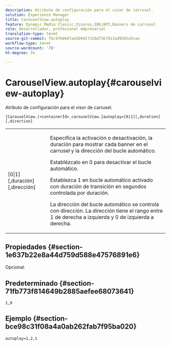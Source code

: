 ```yaml
---
description: Atributo de configuración para el visor de carrusel.
solution: Experience Manager
title: CarouselView.autoplay
feature: Dynamic Media Classic,Visores,SDK/API,Banners de carrusel
role: Desarrollador, profesional empresarial
translation-type: tm+mt
source-git-commit: f6c97606d7a4209427316d7367013ad9585a5cae
workflow-type: tm+mt
source-wordcount: '78'
ht-degree: 5%

---
```



# CarouselView.autoplay{#carouselview-autoplay}

Atributo de configuración para el visor de carrusel.

`[CarouselView.|<containerId>_carouselView.]autoplay=[0|1][,duration][,direction]`

<table id="table_441553CD34C94A58A9D7CBF772DEDDB6"> 
 <tbody> 
  <tr> 
   <td colname="col1"> <p> <span class="codeph">[0|1][,duración][,dirección]</span> </p> </td> 
   <td colname="col2"> <p> Especifica la activación o desactivación, la duración para mostrar cada banner en el carrusel y la dirección del bucle automático. </p> <p>Establézcalo en <span class="codeph"> 0</span> para desactivar el bucle automático. </p> <p>Establezca <span class="codeph"> 1</span> en bucle automático activado con duración de transición en segundos controlada por <span class="codeph"> duración</span>. </p> <p>La dirección del bucle automático se controla con <span class="codeph"> dirección</span>. La dirección <span class="codeph"></span> tiene el rango entre <span class="codeph"> 1</span> de derecha a izquierda y <span class="codeph"> 0</span> de izquierda a derecha. </p> </td> 
  </tr> 
 </tbody> 
</table>

## Propiedades {#section-1e637b22e8a44d759d588e47576891e6}

Opcional.

## Predeterminado {#section-71fb773f814649b2885aefee68073641}

`1,9`

## Ejemplo {#section-bce98c31f08a4a0ab262fab7f95ba020}

```
autoplay=1,2,1
```

